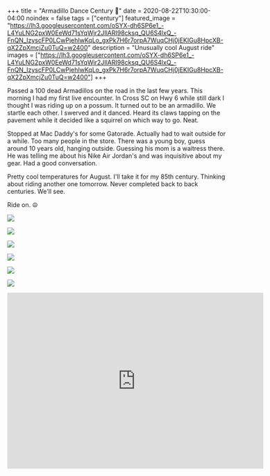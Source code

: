 +++
title =  "Armadillo Dance Century 💯"
date = 2020-08-22T10:30:00-04:00
noindex = false
tags = ["century"]
featured_image = "https://lh3.googleusercontent.com/oSYX-dh6SP6e1_-L4YuLNG2pxW0EeWd71sYqWjr2JIlARI98cksq_QU6S4lxQ_-FnQN_IzyscFP0LCwPjehIwKqLo_gxPk7H6r7orpA7WuqCHj0jEKIGu8HpcXB-qX2ZpXmcjZu0TuQ=w2400"
description = "Unusually cool August ride"
images = ["https://lh3.googleusercontent.com/oSYX-dh6SP6e1_-L4YuLNG2pxW0EeWd71sYqWjr2JIlARI98cksq_QU6S4lxQ_-FnQN_IzyscFP0LCwPjehIwKqLo_gxPk7H6r7orpA7WuqCHj0jEKIGu8HpcXB-qX2ZpXmcjZu0TuQ=w2400"]
+++

Passed a 100 dead Armadillos on the road in the last few years. This morning I had my first live encounter. In Cross SC on Hwy 6 while still dark I thought I was riding up on a possum. It turned out to be an armadillo. We startle each other. I swerved and it danced. Heard its claws tapping on the pavement while it decided like a squirrel on which way to go. Neat.

Stopped at Mac Daddy's for some Gatorade. Actually had to wait outside for a while. Too many people in the store. There was a young boy, guess around 10 years old, hanging outside. Guessing his mom is a waitress there. He was telling me about his Nike Air Jordan's and was inquisitive about my gear. Had a good conversation.

Pretty cool temperatures for August. I'll take it for my 85th century. Thinking about riding another one tomorrow. Never completed back to back centuries. We'll see.

Ride on. ☮

<a href='https://lh3.googleusercontent.com/-bbh6DaN3fJn2RzsgeZ7m9zkTdq3NWOalb-R-WKYHajxwLLuzjzakhqjYn5kANub0lrwsa6BEJvg9mJiHFPJcEMt_-JiwuTr_Dnm06dvcl65j0WGErLT1egUjN-XephrA-8ep-La_RE=w2400'><img src='https://lh3.googleusercontent.com/-bbh6DaN3fJn2RzsgeZ7m9zkTdq3NWOalb-R-WKYHajxwLLuzjzakhqjYn5kANub0lrwsa6BEJvg9mJiHFPJcEMt_-JiwuTr_Dnm06dvcl65j0WGErLT1egUjN-XephrA-8ep-La_RE=w2400'></a>

<a href='https://lh3.googleusercontent.com/_24WXO7Z_Wo2IMZogvmcAnOn6nU4uYU_RxbTNUHqZnX2uVRl1jcVPNf3UTqZhIJzqEqXS7Yb1XcFKx-Fva9YwHNl11nXzbRUCvsJ881Vf7LKfGMnawKP4mVNPt2VnmvZsxlSMVjg9YE=w2400'><img src='https://lh3.googleusercontent.com/_24WXO7Z_Wo2IMZogvmcAnOn6nU4uYU_RxbTNUHqZnX2uVRl1jcVPNf3UTqZhIJzqEqXS7Yb1XcFKx-Fva9YwHNl11nXzbRUCvsJ881Vf7LKfGMnawKP4mVNPt2VnmvZsxlSMVjg9YE=w2400'></a>

<a href='https://lh3.googleusercontent.com/iDBXnMpHPqd3ZaU9D3pIx90lLFI6b7LhO3MAATH5GbswYe8AqB9XKI7LQPhrqhS6ZxawZ38UvyAouojkkDOZJ0zdU22ZhViDN3nd8VqbGvkucyrB1CzHPin9EfEhMCMqJ8sDKxIY7gs=w2400'><img src='https://lh3.googleusercontent.com/iDBXnMpHPqd3ZaU9D3pIx90lLFI6b7LhO3MAATH5GbswYe8AqB9XKI7LQPhrqhS6ZxawZ38UvyAouojkkDOZJ0zdU22ZhViDN3nd8VqbGvkucyrB1CzHPin9EfEhMCMqJ8sDKxIY7gs=w2400'></a>

<a href='https://lh3.googleusercontent.com/dQHyp-xeeMcxymg9SD_AddzH0qQTVFiRQ1nVY_DzQPnmKDEZZJk6YKxY0pdPR3wTi2S7GSHaTK8myUHJ4uisBD80nDGirBbXc_AyYdwt4B7TF2FBoxESs9p0odv3l2PfY27dvc43J90=w2400'><img src='https://lh3.googleusercontent.com/dQHyp-xeeMcxymg9SD_AddzH0qQTVFiRQ1nVY_DzQPnmKDEZZJk6YKxY0pdPR3wTi2S7GSHaTK8myUHJ4uisBD80nDGirBbXc_AyYdwt4B7TF2FBoxESs9p0odv3l2PfY27dvc43J90=w2400'></a>

<a href='https://lh3.googleusercontent.com/QGFbfgjgd2aBDOGkcxR8k7nY5jmnUtYPLiXG9wehcxqI2ytr4Is9jcWVfj7B6q5NqmQaEmAvfNPTh6D61eedwZMy8IEzhbPu911lx3tSKJidP0v5ZcvxnVv9mNK8RaT5rTQZCx5t0Wg=w2400'><img src='https://lh3.googleusercontent.com/QGFbfgjgd2aBDOGkcxR8k7nY5jmnUtYPLiXG9wehcxqI2ytr4Is9jcWVfj7B6q5NqmQaEmAvfNPTh6D61eedwZMy8IEzhbPu911lx3tSKJidP0v5ZcvxnVv9mNK8RaT5rTQZCx5t0Wg=w2400'></a>

<a href='https://lh3.googleusercontent.com/oSYX-dh6SP6e1_-L4YuLNG2pxW0EeWd71sYqWjr2JIlARI98cksq_QU6S4lxQ_-FnQN_IzyscFP0LCwPjehIwKqLo_gxPk7H6r7orpA7WuqCHj0jEKIGu8HpcXB-qX2ZpXmcjZu0TuQ=w2400'><img src='https://lh3.googleusercontent.com/oSYX-dh6SP6e1_-L4YuLNG2pxW0EeWd71sYqWjr2JIlARI98cksq_QU6S4lxQ_-FnQN_IzyscFP0LCwPjehIwKqLo_gxPk7H6r7orpA7WuqCHj0jEKIGu8HpcXB-qX2ZpXmcjZu0TuQ=w2400'></a>

<iframe height='405' width='590' frameborder='0' allowtransparency='true' scrolling='no' src='https://www.strava.com/activities/3949689100/embed/d58c04d87ed5c5658376b1b49db83a2ab66bba27'></iframe>
